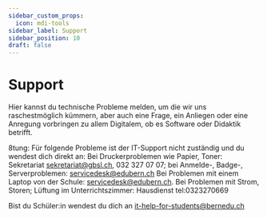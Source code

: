 ```yaml
---
sidebar_custom_props:
  icon: mdi-tools
sidebar_label: Support
sidebar_position: 10
draft: false
---
```


#  Support

<Features />


 Hier kannst du technische Probleme melden, um die wir uns raschestmöglich kümmern, aber auch eine Frage, ein Anliegen oder eine Anregung vorbringen zu allem Digitalem, ob es Software oder Didaktik betrifft. 

8tung: Für folgende Probleme ist der IT-Support nicht zuständig und du wendest dich direkt an: 
Bei Druckerproblemen wie Papier, Toner: Sekretariat sekretariat@gbsl.ch, 032 327 07 07; bei Anmelde-, Badge-, Serverproblemen: servicedesk@edubern.ch
Bei Problemen mit einem Laptop von der Schule: servicedesk@edubern.ch.
Bei Problemen mit Strom, Storen; Lüftung im Unterrichtszimmer: Hausdienst tel:0323270669

Bist du Schüler:in wendest du dich an it-help-for-students@bernedu.ch